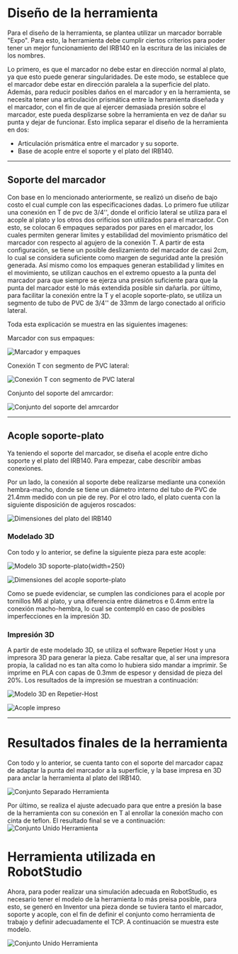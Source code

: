 # Diseño de la herramienta
Para el diseño de la herramienta, se plantea utilizar un marcador borrable "Expo". Para esto, la herramienta debe cumplir ciertos criterios para poder tener un mejor funcionamiento del IRB140 en la escritura de las iniciales de los nombres.

Lo primero, es que el marcador no debe estar en dirección normal al plato, ya que esto puede generar singularidades. De este modo, se establece que el marcador debe estar en dirección paralela a la superficie del plato. Además, para reducir posibles daños en el marcador y en la herramienta, se necesita tener una articulación prismática entre la herramienta diseñada y el marcador, con el fin de que al ejercer demasiada presión sobre el marcador, este pueda desplizarse sobre la herramienta en vez de dañar su punta y dejar de funcionar. Esto implica separar el diseño de la herramienta en dos:
- Articulación prismática entre el marcador y su soporte.
- Base de acople entre el soporte y el plato del IRB140.

***
## Soporte del marcador
Con base en lo mencionado anteriormente, se realizó un diseño de bajo costo el cual cumple con las especificaciones dadas. Lo primero fue utilizar una conexión en T de pvc de 3/4'', donde el orificio lateral se utiliza para el acople al plato y los otros dos orificios son utilizados para el marcador. Con esto, se colocan 6 empaques separados por pares en el marcador, los cuales permiten generar limites y estabilidad del movimiento prismático del marcador con respecto al agujero de la conexión T. A partir de esta configuración, se tiene un posible deslizamiento del marcador de casi 2cm, lo cual se considera suficiente como margen de seguridad ante la presión generada. Así mismo como los empaques generan estabilidad y límites en el movimiento, se utilizan cauchos en el extremo opuesto a la punta del marcador para que siempre se ejerza una presión suficiente para que la punta del marcador esté lo más extendida posible sin dañarla. por último, para facilitar la conexión entre la T y el acople soporte-plato, se utiliza un segmento de tubo de PVC de 3/4'' de 33mm de largo conectado al orificio lateral.

Toda esta explicación se muestra en las siguientes imagenes:

Marcador con sus empaques:

![Marcador y empaques]()

Conexión T con segmento de PVC lateral:

![Conexión T con segmento de PVC lateral]()

Conjunto del soporte del amrcardor:

![Conjunto del soporte del amrcardor]()


***
## Acople soporte-plato

Ya teniendo el soporte del marcador, se diseña el acople entre dicho soporte y el plato del IRB140. Para empezar, cabe describir ambas conexiones.  

Por un lado, la conexión al soporte debe realizarse mediante una conexión hembra-macho, donde se tiene un diámetro interno del tubo de PVC de 21.4mm medido con un pie de rey. Por el otro lado, el plato cuenta con la siguiente disposición de agujeros roscados:

![Dimensiones del plato del IRB140](https://github.com/jcaipap/Lab1_Robotica_Caipa_Holguin/blob/main/Dise%C3%B1o%20de%20la%20herramienta/Imagenes/plato.png?raw=true)

### Modelado 3D

Con todo y lo anterior, se define la siguiente pieza para este acople:

![Modelo 3D soporte-plato](https://github.com/jcaipap/Lab1_Robotica_Caipa_Holguin/blob/main/Dise%C3%B1o%20de%20la%20herramienta/Imagenes/acople3D.png){width=250}

![Dimensiones del acople soporte-plato](https://github.com/jcaipap/Lab1_Robotica_Caipa_Holguin/blob/main/Dise%C3%B1o%20de%20la%20herramienta/Imagenes/base.png?raw=true)

Como se puede evidenciar, se cumplen las condiciones para el acople por tornillos M6 al plato, y una diferencia entre diámetros e 0.4mm entre la conexión macho-hembra, lo cual se contempló en caso de posibles imperfecciones en la impresión 3D.

### Impresión 3D

A partir de este modelado 3D, se utiliza el software Repetier Host y una impresora 3D para generar la pieza. Cabe resaltar que, al ser una impresora propia, la calidad no es tan alta como lo hubiera sido mandar a imprimir. Se imprime en PLA con capas de 0.3mm de espesor y densidad de pieza del 20%. Los resultados de la impresión se muestran a continuación:

![Modelo 3D en Repetier-Host]()

![Acople impreso]()

***
# Resultados finales de la herramienta

Con todo y lo anterior, se cuenta tanto con el soporte del marcador capaz de adaptar la punta del marcador a la superficie, y la base impresa en 3D para anclar la herramienta al plato del IRB140.

![Conjunto Separado Herramienta](https://github.com/jcaipap/Lab1_Robotica_Caipa_Holguin/blob/main/Dise%C3%B1o%20de%20la%20herramienta/Imagenes/HfinalSeparada.jpg?raw=true)


Por último, se realiza el ajuste adecuado para que entre a presión la base de la herramienta con su conexión en T al enrollar la conexión macho con cinta de teflon. El resultado final se ve a continuación:
![Conjunto Unido Herramienta](https://github.com/jcaipap/Lab1_Robotica_Caipa_Holguin/blob/main/Dise%C3%B1o%20de%20la%20herramienta/Imagenes/HfinalUnida.jpg?raw=true)

# Herramienta utilizada en RobotStudio
Ahora, para poder realizar una simulación adecuada en RobotStudio, es necesario tener el modelo de la herramienta lo más preisa posible, para esto, se generó en Inventor una pieza donde se tuviera tanto el marcador, soporte y acople, con el fin de definir el conjunto como herramienta de trabajo y definir adecuadamente el TCP. A continuación se muestra este modelo.


![Conjunto Unido Herramienta](https://github.com/jcaipap/Lab1_Robotica_Caipa_Holguin/blob/main/Dise%C3%B1o%20de%20la%20herramienta/Imagenes/HerrRS.png?raw=true)

